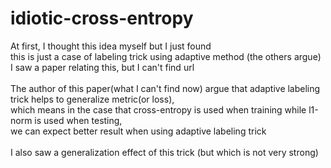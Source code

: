 # idiotic-cross-entropy
At first, I thought this idea myself but I just found <br>
this is just a case of labeling trick using adaptive method (the others argue)<br>
I saw a paper relating this, but I can't find url <br>
<br>
The author of this paper(what I can't find now) argue that adaptive labeling trick helps to generalize metric(or loss), <br>
which means in the case that cross-entropy is used when training while l1-norm is used when testing, <br>
we can expect better result when using adaptive labeling trick <br>
<br>
I also saw a generalization effect of this trick (but which is not very strong)
